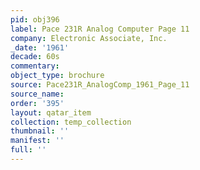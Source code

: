 ```yaml
---
pid: obj396
label: Pace 231R Analog Computer Page 11
company: Electronic Associate, Inc.
_date: '1961'
decade: 60s
commentary: 
object_type: brochure
source: Pace231R_AnalogComp_1961_Page_11
source_name: 
order: '395'
layout: qatar_item
collection: temp_collection
thumbnail: ''
manifest: ''
full: ''
---
```

